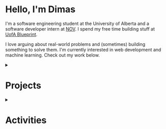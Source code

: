 # Hello, I'm Dimas 

I'm a software engineering student at the University of Alberta and a software developer intern at [NOV](https://www.nov.com/). I spend my free time building stuff at [UofA Blueprint](https://uofablueprint.org/).

I love arguing about real-world problems and (sometimes) building something to solve them. I'm currently interested in web development and machine learning. Check out my work below.

<details>
  
  <summary>

  # Projects
    
  </summary>

  <details>
    <summary>Gacha4Good</summary>

  * Boxing-themed [gacha](https://en.wikipedia.org/wiki/Gacha_game) game
  * Build with: React, MUI, Apollo, PayPal API, MongoDB, TypeScript

  [Learn More](https://github.com/dimassudjito/gacha4good)
    
  </details>

  <details>
    <summary>Fill-in-the-blank Medical Report</summary>

  * Automatic filling of medical report from chest X-ray scans using CNN-LSTM architecture. Worked under Dr. Li Cheng and Hoang Nguyen.
  * Build with: PyTorch, Pandas

  [Learn More](https://github.com/dimassudjito/med_caption)
    
  </details>

  <details>
    <summary>Quora Clone</summary>

  * A full clone of quora.com, a questions and answers application, based on GraphQL. Equipped with a classifier API to detect insincere questions.
  * Build with: Scikit-learn, Flask, MongoDB, Mongoose, Apollo, Vue.js, Vuetify

  [Learn More](https://github.com/dimassudjito/quora-clone)
  
  </details>

  <details>
    <summary>Logistic</summary>

  * Web application to keep track of warehouse inventory
  * Build with: Typescript, Apollo, React

  [Learn More](https://github.com/dimassudjito/logistic)
    
  </details>

  <details>
    <summary>Spacestagram</summary>

  * A tumblr-style UI for nasa astronomy photo of the day API
  * Build with: React, MUI

  [Learn More](https://github.com/dimassudjito/spacestagram)
  
  </details>

  <details>
    <summary>Campfire</summary>

  * A public space where users can read and write scary stories anonymously
  * Build with: PostgreSQL, node.js, express.js, react, bootstrap, heroku

  [Learn More](https://github.com/dimassudjito/campfire)
  
  </details>

  <details>
    <summary>Bang</summary>

  * A Kinect-like duel game where the players make the gun motion to pull the trigger. The player who shoots faster wins.
  * Build with: JavaScript, ml5, p5, teachable machine

  [Learn More](https://github.com/dimassudjito/bang)
  
  </details>

  <details>
    <summary>d3ja-vue</summary>

  * A vue component library for data visualization with d3.js
  * Build with: Vue.js, D3.js

  [Learn More](https://github.com/dimassudjito/d3ja-vue)
  
  </details>

  <details>
    <summary>Rankify</summary>

  * A suite of decision-making tools built with react and bootstrap. Currently hosts two tools: sports brackets and QuickSelect.
  * Build with: react, bootstrap

  [Learn More](https://github.com/dimassudjito/rankify)
  
  </details>

  <details>
    <summary>Congklak</summary>

  * It simulates a game of congklak for two players. It contains all the rules and it will move the seed automatically, so the players can focus on the game.
  * Build with: python, pygame

  [Learn More](https://github.com/dimassudjito/congklak)
  
  </details>
  
</details>

<details>
  
  <summary>

  # Activities
    
  </summary>

  #lorem ipsum
  
</details>

